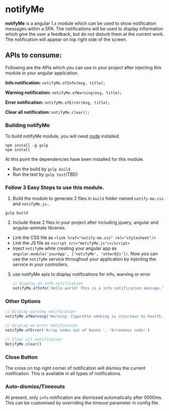 # notifyMe

**notifyMe** is a angular 1.x module which can be used to show notification messages within a SPA. The notifications will be used to display information which give the user a feedback, but do not disturb them at the current work.
The notification will appear on top right side of the screen.


## APIs to consume:
Following are the APIs which you can use in your project after injecting this module in your angular application.

**Info notification:**
`notifyMe.ofInfo(msg, title);`

**Warning notification:**
`notifyMe.ofWarning(msg, title);`

**Error notification:**
`notifyMe.ofError(msg, title);`

**Clear all notification:**
`notifyMe.clear();`

### Building notifyMe

To build notifyMe module, you will need [node](http://nodejs.org) installed.

```
npm install -g gulp
npm install
```
At this point the dependencies have been installed for this module.
- Run the build by `gulp build`
- Run the test by `gulp test`(TBD)


### Follow 3 Easy Steps to use this module.

1. Build the module to generate 2 files in `build` folder named `notify-me.css` and `notifyMe.js`..
```
gulp build
```

2. Include these 2 files in your project after including jquery, angular and angular-animate libraries.
  - Link the CSS file as  `<link href="notify-me.css" rel="stylesheet"/>`
  - Link the JS file as  `<script src="motifyMe.js"></script>`
  - Inject `notifyMe` while creating your angular app as `angular.module('yourApp', ['notifyMe', 'otherDIs'])`. Now you can use the `notifyMe` service throughout your application by injecting the service in your controllers.

3. use notifyMe apis to display notifications for info, warning or error
	```js
	// Display an info notification
	notifyMe.ofInfo('Hello world! This is a info notification message.', 'Info notification title');
	```

### Other Options

```js
// Display warning notification
notifyMe.ofWarning('Warning: Cigarette smoking is injurious to health.', 'Hazardous warning')

// Display an error notification
notifyMe.ofError('Array index out of bound.', 'Erroneous code!')

// Clear all notification
NotifyMe.clear()

```
### Close Button

The cross on top right corner of notification will dismiss the current notification.
This is available in all types of notifications.

### Auto-dismiss/Timeouts
At present, only `info` notification are dismissed automatically after 5000ms.
This can be customised by overriding the timeout parameter in config file.

